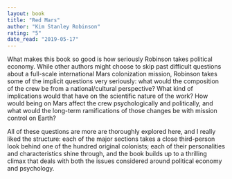 ```yaml
---
layout: book
title: "Red Mars"
author: "Kim Stanley Robinson"
rating: "5"
date_read: "2019-05-17"
---
```


What makes this book so good is how seriously Robinson takes political economy.
While other authors might choose to skip past difficult questions about
a full-scale international Mars colonization mission, Robinson takes some of the
implicit questions very seriously: what would the composition of the crew be
from a national/cultural perspective? What kind of implications would that have
on the scientific nature of the work? How would being on Mars affect the crew
psychologically and politically, and what would the long-term ramifications of
those changes be with mission control on Earth?

All of these questions are more are thoroughly explored here, and I really liked
the structure: each of the major sections takes a close third-person look behind
one of the hundred original colonists; each of their personalities and
characteristics shine through, and the book builds up to a thrilling climax that
deals with both the issues considered around political economy and psychology.

